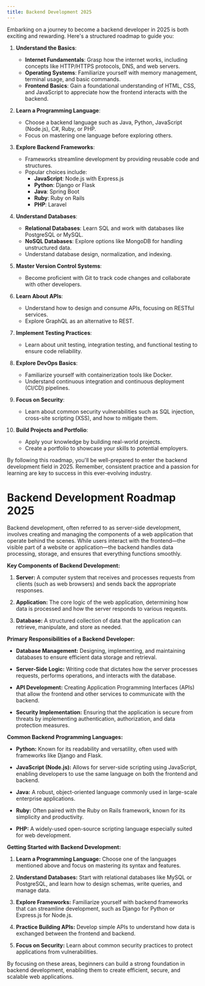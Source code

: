 ```yaml
---
title: Backend Development 2025
---
```


Embarking on a journey to become a backend developer in 2025 is both exciting and rewarding. Here's a structured roadmap to guide you:

1. **Understand the Basics**:
   - **Internet Fundamentals**: Grasp how the internet works, including concepts like HTTP/HTTPS protocols, DNS, and web servers.
   - **Operating Systems**: Familiarize yourself with memory management, terminal usage, and basic commands.
   - **Frontend Basics**: Gain a foundational understanding of HTML, CSS, and JavaScript to appreciate how the frontend interacts with the backend.

2. **Learn a Programming Language**:
   - Choose a backend language such as Java, Python, JavaScript (Node.js), C#, Ruby, or PHP.
   - Focus on mastering one language before exploring others.

3. **Explore Backend Frameworks**:
   - Frameworks streamline development by providing reusable code and structures.
   - Popular choices include:
     - **JavaScript**: Node.js with Express.js
     - **Python**: Django or Flask
     - **Java**: Spring Boot
     - **Ruby**: Ruby on Rails
     - **PHP**: Laravel

4. **Understand Databases**:
   - **Relational Databases**: Learn SQL and work with databases like PostgreSQL or MySQL.
   - **NoSQL Databases**: Explore options like MongoDB for handling unstructured data.
   - Understand database design, normalization, and indexing.

5. **Master Version Control Systems**:
   - Become proficient with Git to track code changes and collaborate with other developers.

6. **Learn About APIs**:
   - Understand how to design and consume APIs, focusing on RESTful services.
   - Explore GraphQL as an alternative to REST.

7. **Implement Testing Practices**:
   - Learn about unit testing, integration testing, and functional testing to ensure code reliability.

8. **Explore DevOps Basics**:
   - Familiarize yourself with containerization tools like Docker.
   - Understand continuous integration and continuous deployment (CI/CD) pipelines.

9. **Focus on Security**:
   - Learn about common security vulnerabilities such as SQL injection, cross-site scripting (XSS), and how to mitigate them.

10. **Build Projects and Portfolio**:
    - Apply your knowledge by building real-world projects.
    - Create a portfolio to showcase your skills to potential employers.

By following this roadmap, you'll be well-prepared to enter the backend development field in 2025. Remember, consistent practice and a passion for learning are key to success in this ever-evolving industry. 

# Backend Development Roadmap 2025

Backend development, often referred to as server-side development, involves creating and managing the components of a web application that operate behind the scenes. While users interact with the frontend—the visible part of a website or application—the backend handles data processing, storage, and ensures that everything functions smoothly.

**Key Components of Backend Development:**

1. **Server:** A computer system that receives and processes requests from clients (such as web browsers) and sends back the appropriate responses.

2. **Application:** The core logic of the web application, determining how data is processed and how the server responds to various requests.

3. **Database:** A structured collection of data that the application can retrieve, manipulate, and store as needed.

**Primary Responsibilities of a Backend Developer:**

- **Database Management:** Designing, implementing, and maintaining databases to ensure efficient data storage and retrieval.

- **Server-Side Logic:** Writing code that dictates how the server processes requests, performs operations, and interacts with the database.

- **API Development:** Creating Application Programming Interfaces (APIs) that allow the frontend and other services to communicate with the backend.

- **Security Implementation:** Ensuring that the application is secure from threats by implementing authentication, authorization, and data protection measures.

**Common Backend Programming Languages:**

- **Python:** Known for its readability and versatility, often used with frameworks like Django and Flask.

- **JavaScript (Node.js):** Allows for server-side scripting using JavaScript, enabling developers to use the same language on both the frontend and backend.

- **Java:** A robust, object-oriented language commonly used in large-scale enterprise applications.

- **Ruby:** Often paired with the Ruby on Rails framework, known for its simplicity and productivity.

- **PHP:** A widely-used open-source scripting language especially suited for web development.

**Getting Started with Backend Development:**

1. **Learn a Programming Language:** Choose one of the languages mentioned above and focus on mastering its syntax and features.

2. **Understand Databases:** Start with relational databases like MySQL or PostgreSQL, and learn how to design schemas, write queries, and manage data.

3. **Explore Frameworks:** Familiarize yourself with backend frameworks that can streamline development, such as Django for Python or Express.js for Node.js.

4. **Practice Building APIs:** Develop simple APIs to understand how data is exchanged between the frontend and backend.

5. **Focus on Security:** Learn about common security practices to protect applications from vulnerabilities.

By focusing on these areas, beginners can build a strong foundation in backend development, enabling them to create efficient, secure, and scalable web applications. 